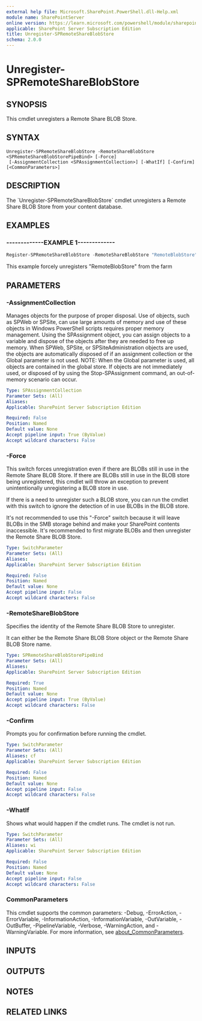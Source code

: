 ```yaml
---
external help file: Microsoft.SharePoint.PowerShell.dll-Help.xml
module name: SharePointServer
online version: https://learn.microsoft.com/powershell/module/sharepoint-server/unregister-spremoteshareblobstore
applicable: SharePoint Server Subscription Edition
title: Unregister-SPRemoteShareBlobStore
schema: 2.0.0
---
```


# Unregister-SPRemoteShareBlobStore

## SYNOPSIS
This cmdlet unregisters a Remote Share BLOB Store.

## SYNTAX

```
Unregister-SPRemoteShareBlobStore -RemoteShareBlobStore <SPRemoteShareBlobStorePipeBind> [-Force]
 [-AssignmentCollection <SPAssignmentCollection>] [-WhatIf] [-Confirm] [<CommonParameters>]
```

## DESCRIPTION
The \`Unregister-SPRemoteShareBlobStore\` cmdlet unregisters a Remote Share BLOB Store from your content database.

## EXAMPLES

### -------------EXAMPLE 1------------- 
```powershell
Register-SPRemoteShareBlobStore -RemoteShareBlobStore "RemoteBlobStore" -Force
```

This example forcely unregisters "RemoteBlobStore" from the farm

## PARAMETERS

### -AssignmentCollection
Manages objects for the purpose of proper disposal.
Use of objects, such as SPWeb or SPSite, can use large amounts of memory and use of these objects in Windows PowerShell scripts requires proper memory management.
Using the SPAssignment object, you can assign objects to a variable and dispose of the objects after they are needed to free up memory.
When SPWeb, SPSite, or SPSiteAdministration objects are used, the objects are automatically disposed of if an assignment collection or the Global parameter is not used.
NOTE: When the Global parameter is used, all objects are contained in the global store.
If objects are not immediately used, or disposed of by using the Stop-SPAssignment command, an out-of-memory scenario can occur.

```yaml
Type: SPAssignmentCollection
Parameter Sets: (All)
Aliases:
Applicable: SharePoint Server Subscription Edition

Required: False
Position: Named
Default value: None
Accept pipeline input: True (ByValue)
Accept wildcard characters: False
```

### -Force
This switch forces unregistration even if there are BLOBs still in use in the Remote Share BLOB Store.
If there are BLOBs still in use in the BLOB store being unregistered, this cmdlet will throw an exception to prevent unintentionally unregistering a BLOB store in use.

If there is a need to unregister such a BLOB store, you can run the cmdlet with this switch to ignore the detection of in use BLOBs in the BLOB store.

It's not recommended to use this "-Force" switch because it will leave BLOBs in the SMB storage behind and make your SharePoint contents inaccessible.
It's recommended to first migrate BLOBs and then unregister the Remote Share BLOB Store.

```yaml
Type: SwitchParameter
Parameter Sets: (All)
Aliases:
Applicable: SharePoint Server Subscription Edition

Required: False
Position: Named
Default value: None
Accept pipeline input: False
Accept wildcard characters: False
```

### -RemoteShareBlobStore
Specifies the identity of the Remote Share BLOB Store to unregister.

It can either be the Remote Share BLOB Store object or the Remote Share BLOB Store name.

```yaml
Type: SPRemoteShareBlobStorePipeBind
Parameter Sets: (All)
Aliases:
Applicable: SharePoint Server Subscription Edition

Required: True
Position: Named
Default value: None
Accept pipeline input: True (ByValue)
Accept wildcard characters: False
```

### -Confirm
Prompts you for confirmation before running the cmdlet.

```yaml
Type: SwitchParameter
Parameter Sets: (All)
Aliases: cf
Applicable: SharePoint Server Subscription Edition

Required: False
Position: Named
Default value: None
Accept pipeline input: False
Accept wildcard characters: False
```

### -WhatIf
Shows what would happen if the cmdlet runs.
The cmdlet is not run.

```yaml
Type: SwitchParameter
Parameter Sets: (All)
Aliases: wi
Applicable: SharePoint Server Subscription Edition

Required: False
Position: Named
Default value: None
Accept pipeline input: False
Accept wildcard characters: False
```

### CommonParameters
This cmdlet supports the common parameters: -Debug, -ErrorAction, -ErrorVariable, -InformationAction, -InformationVariable, -OutVariable, -OutBuffer, -PipelineVariable, -Verbose, -WarningAction, and -WarningVariable. For more information, see [about_CommonParameters](https://go.microsoft.com/fwlink/?LinkID=113216).

## INPUTS

## OUTPUTS

## NOTES

## RELATED LINKS
